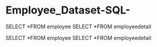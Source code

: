 # Employee_Dataset-SQL-

SELECT *FROM employee
SELECT *FROM employeedetail

SELECT *FROM employee
SELECT *FROM employeedetail
